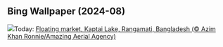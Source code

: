 ## Bing Wallpaper (2024-08)
![](https://www.bing.com/th?id=OHR.KaptaiLake_EN-GB8876933727_UHD.jpg&w=1000)Today: [Floating market, Kaptai Lake, Rangamati, Bangladesh (© Azim Khan Ronnie/Amazing Aerial Agency)](https://www.bing.com/th?id=OHR.KaptaiLake_EN-GB8876933727_UHD.jpg)